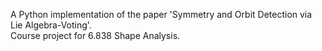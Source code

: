 A Python implementation of the paper 'Symmetry and Orbit Detection via Lie Algebra-Voting'. <br>
Course project for 6.838 Shape Analysis.
